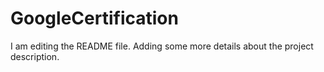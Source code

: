 # GoogleCertification
I am editing the README file. Adding some more details about the project description.
